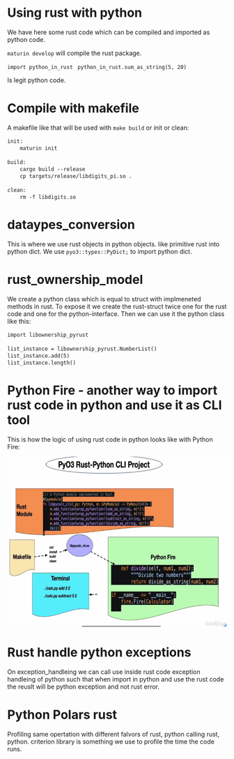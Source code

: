 # Using rust with python
We have here some rust code which can be compiled and imported as python code.

` maturin develop ` will compile the rust package.

` import python_in_rust `
` python_in_rust.sum_as_string(5, 20)`

Is legit python code.

# Compile with makefile

A makefile like that will be used with ` make build ` or init or clean:
```
init:
    maturin init

build:
    cargo build --release
    cp targets/release/libdigits_pi.so .

clean:
    rm -f libdigits.so
```


# dataypes_conversion
This is where we use rust objects in python objects. like primitive rust into python dict.
We use `pyo3::types::PyDict;` to import python dict.

# rust_ownership_model
We create a python class which is equal to struct with implmeneted methods in rust.
To expose it we create the rust-struct twice one for the rust code and one for the python-interface.
Then we can use it the python class like this:

```
import libownership_pyrust

list_instance = libownership_pyrust.NumberList()
list_instance.add(5)
list_instance.length()
```


# Python Fire - another way to import rust code in python and use it as CLI tool
This is how the logic of using rust code in python looks like with Python Fire:

<img
  src="../python_in_rust/resources/Screenshot from 2025-01-17 03-52-07.png"
  title="PyO3 project diagram"
  style="display: inline-block; margin: 0 auto;" width="700" height="390"><br/>


# Rust handle python exceptions
On exception_handleing we can call use inside rust code exception handleing of python such that when import in python and use the rust code the reuslt will be python exception and not rust error.

# Python Polars rust
Profiling same opertation with different falvors of rust, python calling rust, python.
criterion library is something we use to profile the time the code runs.


